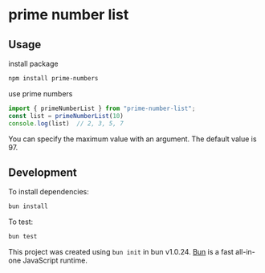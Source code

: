 # prime number list

## Usage

install package

```bash
npm install prime-numbers
```

use prime numbers

```ts
import { primeNumberList } from "prime-number-list";
const list = primeNumberList(10)
console.log(list)  // 2, 3, 5, 7
```

You can specify the maximum value with an argument. The default value is 97.

## Development

To install dependencies:

```bash
bun install
```

To test:

```bash
bun test
```

This project was created using `bun init` in bun v1.0.24. [Bun](https://bun.sh) is a fast all-in-one JavaScript runtime.
